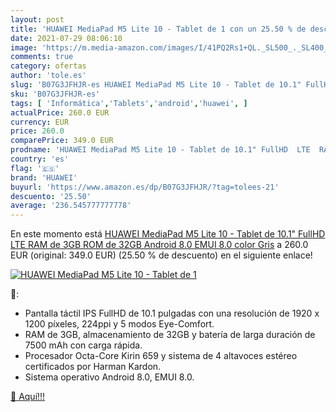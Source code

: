 ```yaml
---
layout: post
title: 'HUAWEI MediaPad M5 Lite 10 - Tablet de 1 con un 25.50 % de descuento'
date: 2021-07-29 08:06:10
image: 'https://m.media-amazon.com/images/I/41PQ2Rs1+QL._SL500_._SL400_.jpg'
comments: true
category: ofertas
author: 'tole.es'
slug: 'B07G3JFHJR-es HUAWEI MediaPad M5 Lite 10 - Tablet de 10.1" FullHD LTE...'
sku: 'B07G3JFHJR-es'
tags: [ 'Informática','Tablets','android','huawei', ]
actualPrice: 260.0 EUR
currency: EUR
price: 260.0
comparePrice: 349.0 EUR
prodname: 'HUAWEI MediaPad M5 Lite 10 - Tablet de 10.1" FullHD  LTE  RAM de 3GB  ROM de 32GB  Android 8.0  EMUI 8.0   color Gris'
country: 'es'
flag: '🇪🇸'
brand: 'HUAWEI'
buyurl: 'https://www.amazon.es/dp/B07G3JFHJR/?tag=tolees-21'
descuento: '25.50'
average: '236.545777777778'
---
```


En este momento está [HUAWEI MediaPad M5 Lite 10 - Tablet de 10.1" FullHD  LTE  RAM de 3GB  ROM de 32GB  Android 8.0  EMUI 8.0   color Gris](https://www.amazon.es/dp/B07G3JFHJR/?tag=tolees-21) a 260.0 EUR (original: 349.0 EUR) (25.50 %  de descuento) en el siguiente enlace!

[![HUAWEI MediaPad M5 Lite 10 - Tablet de 1](https://m.media-amazon.com/images/I/41PQ2Rs1+QL._SL500_._SL400_.jpg)](https://www.amazon.es/dp/B07G3JFHJR/?tag=tolees-21)

🔎:

- Pantalla táctil IPS FullHD de 10.1 pulgadas con una resolución de 1920 x 1200 píxeles, 224ppi y 5 modos Eye-Comfort.
- RAM de 3GB, almacenamiento de 32GB y batería de larga duración de 7500 mAh con carga rápida.
- Procesador Octa-Core Kirin 659 y sistema de 4 altavoces estéreo certificados por Harman Kardon.
- Sistema operativo Android 8.0, EMUI 8.0.

[🛒 Aquí!!!](https://www.amazon.es/dp/B07G3JFHJR/?tag=tolees-21)
